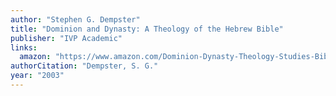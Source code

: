 ```yaml
---
author: "Stephen G. Dempster"
title: "Dominion and Dynasty: A Theology of the Hebrew Bible"
publisher: "IVP Academic"
links:
  amazon: "https://www.amazon.com/Dominion-Dynasty-Theology-Studies-Biblical/dp/0830826157"
authorCitation: "Dempster, S. G."
year: "2003"
---
```

